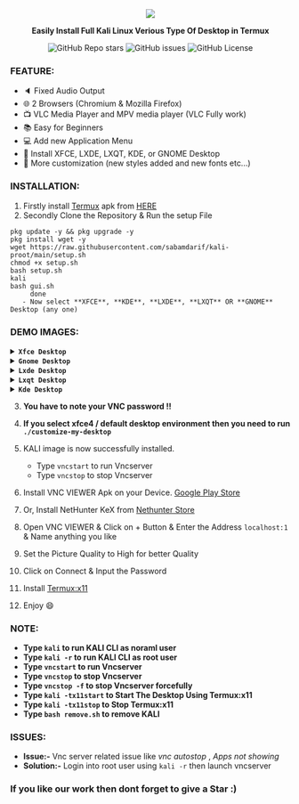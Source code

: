 
<center><img src="./image/demo-xfce.png"></center>
<p align="center"><b>Easily Install Full Kali Linux Verious Type Of Desktop in Termux</b></p>

<div align="center">

![GitHub Repo stars](https://img.shields.io/github/stars/sabamdarif/kali-proot)
![GitHub issues](https://img.shields.io/github/issues/sabamdarif/kali-proot)
![GitHub License](https://img.shields.io/github/license/sabamdarif/kali-proot)
</div>

### FEATURE:

- :speaker: Fixed Audio Output
- :globe_with_meridians: 2 Browsers (Chromium & Mozilla Firefox)
- :tv: VLC Media Player and MPV media player (VLC Fully work)
- :books: Easy for Beginners
- :computer: Add new Application Menu
- :hammer: Install XFCE, LXDE, LXQT, KDE, or GNOME Desktop
- :art: More customization (new styles added and new fonts etc...)

### INSTALLATION:

1. Firstly install [Termux](https://termux.com) apk from [HERE](https://f-droid.org/repo/com.termux_118.apk)
2. Secondly Clone the Repository & Run the setup File
```
pkg update -y && pkg upgrade -y
pkg install wget -y
wget https://raw.githubusercontent.com/sabamdarif/kali-proot/main/setup.sh
chmod +x setup.sh
bash setup.sh
kali
bash gui.sh
     done
   - Now select **XFCE**, **KDE**, **LXDE**, **LXQT** OR **GNOME** Desktop (any one)
```
### DEMO IMAGES:
<details></br>
<summary><b><code>Xfce Desktop</code></b></summary>
<p align="center"><img src="image/demo-xfce.png"</p>
</details>
<details></br>
<summary><b><code>Gnome Desktop</code></b></summary>
<p align="center"><img src="image/demo-gnome.png"</p>
</details>
<details></br>
<summary><b><code>Lxde Desktop</code></b></summary>
<p align="center"><img src="image/demo-lxde.png"</p>
</details>
<details></br>
<summary><b><code>Lxqt Desktop</code></b></summary>
<p align="center"><img src="image/demo-lxqt.png"</p>
</details>
<details></br>
<summary><b><code>Kde Desktop</code></b></summary>
<p align="center"><img src="image/demo-kde.png"</p>
</details>

3. **You have to note your VNC password !!**
4. **If you select xfce4 / default desktop environment then you need to run `./customize-my-desktop`**
5. KALI image is now successfully installed.

   - Type `vncstart` to run Vncserver
   - Type `vncstop` to stop Vncserver

6. Install VNC VIEWER Apk on your Device. [Google Play Store](https://play.google.com/store/apps/details?id=com.realvnc.viewer.android&hl=en)
7. Or, Install NetHunter KeX from [Nethunter Store](https://store.nethunter.com/en/packages/com.offsec.nethunter.kex/)
8. Open VNC VIEWER & Click on + Button & Enter the Address `localhost:1` & Name anything you like
9. Set the Picture Quality to High for better Quality
10. Click on Connect & Input the Password
11. Install [Termux:x11](https://github.com/termux/termux-x11/releases)
12. Enjoy :smile:

### NOTE:

- **Type `kali` to run KALI CLI as noraml user**
- **Type `kali -r` to run KALI CLI as root user**
- **Type `vncstart` to run Vncserver**
- **Type `vncstop` to stop Vncserver**
- **Type `vncstop -f` to stop Vncserver forcefully**
- **Type `kali -tx11start` to Start The Desktop Using Termux:x11**
- **Type `kali -tx11stop` to Stop Termux:x11**
- **Type `bash remove.sh` to remove KALI**

### ISSUES:
- **Issue:-** Vnc server related issue like *vnc autostop* , *Apps not showing*
- **Solution:-** Login into root user using `kali -r` then launch vncserver

### If you like our work then dont forget to give a Star :)

